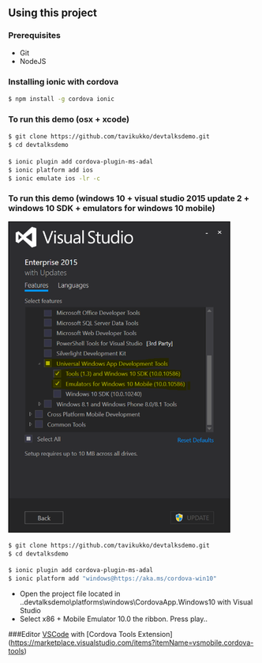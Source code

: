 ## Using this project

### Prerequisites
* Git
* NodeJS

### Installing ionic with cordova
```bash
$ npm install -g cordova ionic
```

### To run this demo (osx + xcode)
```bash
$ git clone https://github.com/tavikukko/devtalksdemo.git
$ cd devtalksdemo

$ ionic plugin add cordova-plugin-ms-adal
$ ionic platform add ios
$ ionic emulate ios -lr -c
```

### To run this demo (windows 10 + visual studio 2015 update 2 + windows 10 SDK + emulators for windows 10 mobile)
<img src="https://raw.githubusercontent.com/tavikukko/devtalksdemo/master/vs%20addins.PNG" width="450">

```bash
$ git clone https://github.com/tavikukko/devtalksdemo.git
$ cd devtalksdemo

$ ionic plugin add cordova-plugin-ms-adal
$ ionic platform add "windows@https://aka.ms/cordova-win10"
```

- Open the project file located in ..devtalksdemo\platforms\windows\CordovaApp.Windows10 with Visual Studio
- Select x86 + Mobile Emulator 10.0 the ribbon. Press play..

###Editor
[VSCode](https://code.visualstudio.com) with [Cordova Tools Extension] (https://marketplace.visualstudio.com/items?itemName=vsmobile.cordova-tools)
